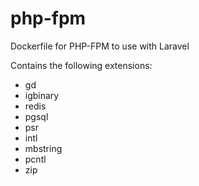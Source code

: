# php-fpm
Dockerfile for PHP-FPM to use with Laravel

Contains the following extensions:

* gd
* igbinary
* redis
* pgsql
* psr
* intl
* mbstring
* pcntl
* zip
